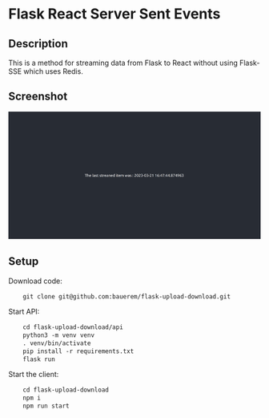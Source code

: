 # Flask React Server Sent Events

## Description

This is a method for streaming data from Flask to React without using Flask-SSE which uses Redis.

## Screenshot

<img title="a title" alt="Alt text" src="screenshot.png">

## Setup
Download code:

        git clone git@github.com:bauerem/flask-upload-download.git

Start API:

        cd flask-upload-download/api
        python3 -m venv venv
        . venv/bin/activate
        pip install -r requirements.txt
        flask run

Start the client:

        cd flask-upload-download
        npm i
        npm run start